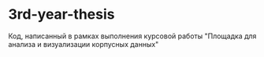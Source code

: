# 3rd-year-thesis
Код, написанный в рамках выполнения курсовой работы "Площадка для анализа и визуализации корпусных данных"
